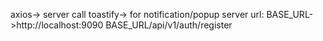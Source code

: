 axios-> server call
toastify-> for notification/popup
server url:
    BASE_URL->http://localhost:9090
    BASE_URL/api/v1/auth/register
